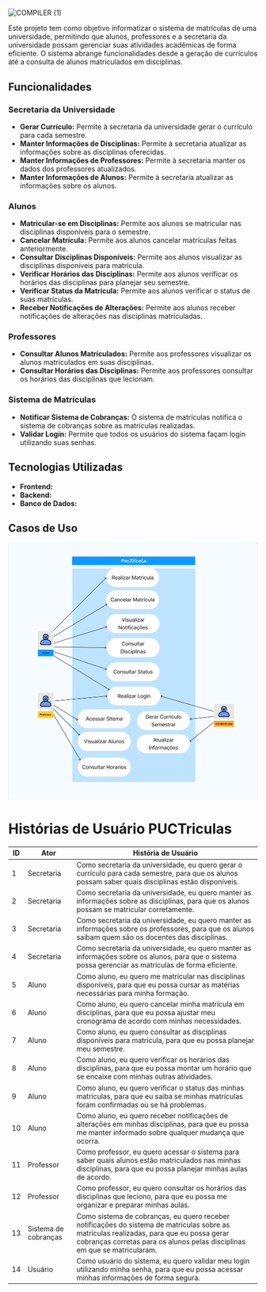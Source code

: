 #
![COMPILER (1)](https://github.com/user-attachments/assets/0c835aa3-c989-4c58-a876-9b9675be4453)

Este projeto tem como objetivo informatizar o sistema de matrículas de uma universidade, permitindo que alunos, professores e a secretaria da universidade possam gerenciar suas atividades acadêmicas de forma eficiente. O sistema abrange funcionalidades desde a geração de currículos até a consulta de alunos matriculados em disciplinas.

## Funcionalidades

### Secretaria da Universidade

- **Gerar Currículo:** Permite à secretaria da universidade gerar o currículo para cada semestre.
- **Manter Informações de Disciplinas:** Permite à secretaria atualizar as informações sobre as disciplinas oferecidas.
- **Manter Informações de Professores:** Permite à secretaria manter os dados dos professores atualizados.
- **Manter Informações de Alunos:** Permite à secretaria atualizar as informações sobre os alunos.

### Alunos

- **Matricular-se em Disciplinas:** Permite aos alunos se matricular nas disciplinas disponíveis para o semestre.
- **Cancelar Matrícula:** Permite aos alunos cancelar matrículas feitas anteriormente.
- **Consultar Disciplinas Disponíveis:** Permite aos alunos visualizar as disciplinas disponíveis para matrícula.
- **Verificar Horários das Disciplinas:** Permite aos alunos verificar os horários das disciplinas para planejar seu semestre.
- **Verificar Status da Matrícula:** Permite aos alunos verificar o status de suas matrículas.
- **Receber Notificações de Alterações:** Permite aos alunos receber notificações de alterações nas disciplinas matriculadas.

### Professores

- **Consultar Alunos Matriculados:** Permite aos professores visualizar os alunos matriculados em suas disciplinas.
- **Consultar Horários das Disciplinas:** Permite aos professores consultar os horários das disciplinas que lecionam.

### Sistema de Matrículas

- **Notificar Sistema de Cobranças:** O sistema de matrículas notifica o sistema de cobranças sobre as matrículas realizadas.
- **Validar Login:** Permite que todos os usuários do sistema façam login utilizando suas senhas.

## Tecnologias Utilizadas

- **Frontend:**
- **Backend:** 
- **Banco de Dados:** 

## Casos de Uso 

![DCU_SistemaMatricula](DCU_SistemaMatricula.jpg)


# Histórias de Usuário PUCTriculas

| **ID** | **Ator**             | **História de Usuário**                                                                                                                                           |
|--------|----------------------|-------------------------------------------------------------------------------------------------------------------------------------------------------------------|
| 1      | Secretaria           | Como secretaria da universidade, eu quero gerar o currículo para cada semestre, para que os alunos possam saber quais disciplinas estão disponíveis.                |
| 2      | Secretaria           | Como secretaria da universidade, eu quero manter as informações sobre as disciplinas, para que os alunos possam se matricular corretamente.                         |
| 3      | Secretaria           | Como secretaria da universidade, eu quero manter as informações sobre os professores, para que os alunos saibam quem são os docentes das disciplinas.                |
| 4      | Secretaria           | Como secretaria da universidade, eu quero manter as informações sobre os alunos, para que o sistema possa gerenciar as matrículas de forma eficiente.                |
| 5      | Aluno                | Como aluno, eu quero me matricular nas disciplinas disponíveis, para que eu possa cursar as matérias necessárias para minha formação.                                 |
| 6      | Aluno                | Como aluno, eu quero cancelar minha matrícula em disciplinas, para que eu possa ajustar meu cronograma de acordo com minhas necessidades.                            |
| 7      | Aluno                | Como aluno, eu quero consultar as disciplinas disponíveis para matrícula, para que eu possa planejar meu semestre.                                                   |
| 8      | Aluno                | Como aluno, eu quero verificar os horários das disciplinas, para que eu possa montar um horário que se encaixe com minhas outras atividades.                          |
| 9      | Aluno                | Como aluno, eu quero verificar o status das minhas matrículas, para que eu saiba se minhas matrículas foram confirmadas ou se há problemas.                           |
| 10     | Aluno                | Como aluno, eu quero receber notificações de alterações em minhas disciplinas, para que eu possa me manter informado sobre qualquer mudança que ocorra.              |
| 11     | Professor            | Como professor, eu quero acessar o sistema para saber quais alunos estão matriculados nas minhas disciplinas, para que eu possa planejar minhas aulas de acordo.    |
| 12     | Professor            | Como professor, eu quero consultar os horários das disciplinas que leciono, para que eu possa me organizar e preparar minhas aulas.                                    |
| 13     | Sistema de cobranças| Como sistema de cobranças, eu quero receber notificações do sistema de matrículas sobre as matrículas realizadas, para que eu possa gerar cobranças corretas para os alunos pelas disciplinas em que se matricularam.|
| 14     | Usuário | Como usuário do sistema, eu quero validar meu login utilizando minha senha, para que eu possa acessar minhas informações de forma segura.                             |

